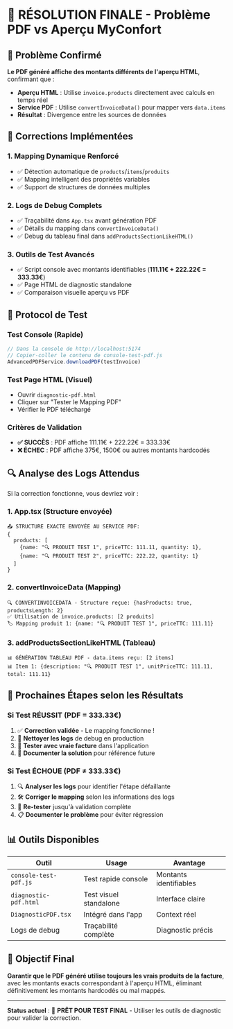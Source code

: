 # 🎯 RÉSOLUTION FINALE - Problème PDF vs Aperçu MyConfort

## 🚨 Problème Confirmé
**Le PDF généré affiche des montants différents de l'aperçu HTML**, confirmant que :
- **Aperçu HTML** : Utilise `invoice.products` directement avec calculs en temps réel  
- **Service PDF** : Utilise `convertInvoiceData()` pour mapper vers `data.items`
- **Résultat** : Divergence entre les sources de données

## 🔧 Corrections Implémentées

### 1. Mapping Dynamique Renforcé
- ✅ Détection automatique de `products`/`items`/`produits`
- ✅ Mapping intelligent des propriétés variables
- ✅ Support de structures de données multiples

### 2. Logs de Debug Complets
- ✅ Traçabilité dans `App.tsx` avant génération PDF
- ✅ Détails du mapping dans `convertInvoiceData()`
- ✅ Debug du tableau final dans `addProductsSectionLikeHTML()`

### 3. Outils de Test Avancés
- ✅ Script console avec montants identifiables (**111.11€ + 222.22€ = 333.33€**)
- ✅ Page HTML de diagnostic standalone
- ✅ Comparaison visuelle aperçu vs PDF

## 🧪 Protocol de Test

### Test Console (Rapide)
```javascript
// Dans la console de http://localhost:5174
// Copier-coller le contenu de console-test-pdf.js
AdvancedPDFService.downloadPDF(testInvoice)
```

### Test Page HTML (Visuel)
- Ouvrir `diagnostic-pdf.html`
- Cliquer sur "Tester le Mapping PDF"
- Vérifier le PDF téléchargé

### Critères de Validation
- **✅ SUCCÈS** : PDF affiche 111.11€ + 222.22€ = 333.33€
- **❌ ÉCHEC** : PDF affiche 375€, 1500€ ou autres montants hardcodés

## 🔍 Analyse des Logs Attendus

Si la correction fonctionne, vous devriez voir :

### 1. App.tsx (Structure envoyée)
```
📤 STRUCTURE EXACTE ENVOYÉE AU SERVICE PDF:
{
  products: [
    {name: "🔍 PRODUIT TEST 1", priceTTC: 111.11, quantity: 1},
    {name: "🔍 PRODUIT TEST 2", priceTTC: 222.22, quantity: 1}
  ]
}
```

### 2. convertInvoiceData (Mapping)
```
🔍 CONVERTINVOICEDATA - Structure reçue: {hasProducts: true, productsLength: 2}
✅ Utilisation de invoice.products: [2 produits]
🏷️ Mapping produit 1: {name: "🔍 PRODUIT TEST 1", priceTTC: 111.11}
```

### 3. addProductsSectionLikeHTML (Tableau)
```
📊 GÉNÉRATION TABLEAU PDF - data.items reçu: [2 items]
📊 Item 1: {description: "🔍 PRODUIT TEST 1", unitPriceTTC: 111.11, total: 111.11}
```

## 🚀 Prochaines Étapes selon les Résultats

### Si Test RÉUSSIT (PDF = 333.33€)
1. ✅ **Correction validée** - Le mapping fonctionne !
2. 🧹 **Nettoyer les logs** de debug en production
3. 🔄 **Tester avec vraie facture** dans l'application
4. 📝 **Documenter la solution** pour référence future

### Si Test ÉCHOUE (PDF ≠ 333.33€)
1. 🔍 **Analyser les logs** pour identifier l'étape défaillante
2. 🛠️ **Corriger le mapping** selon les informations des logs
3. 🔄 **Re-tester** jusqu'à validation complète
4. 📋 **Documenter le problème** pour éviter régression

## 📊 Outils Disponibles

| Outil | Usage | Avantage |
|-------|-------|----------|
| `console-test-pdf.js` | Test rapide console | Montants identifiables |
| `diagnostic-pdf.html` | Test visuel standalone | Interface claire |
| `DiagnosticPDF.tsx` | Intégré dans l'app | Context réel |
| Logs de debug | Traçabilité complète | Diagnostic précis |

## 🎯 Objectif Final

**Garantir que le PDF généré utilise toujours les vrais produits de la facture**, avec les montants exacts correspondant à l'aperçu HTML, éliminant définitivement les montants hardcodés ou mal mappés.

---

**Status actuel** : 🧪 **PRÊT POUR TEST FINAL** - Utiliser les outils de diagnostic pour valider la correction.
